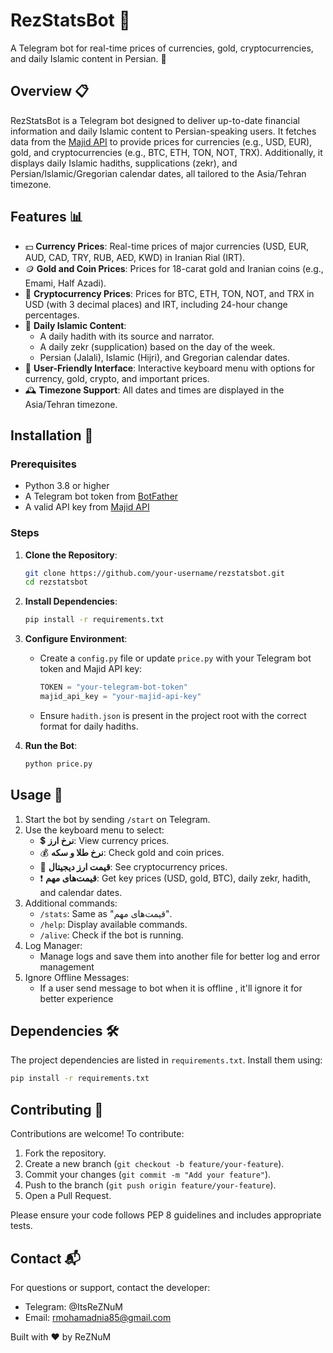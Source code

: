 # RezStatsBot 🤖

A Telegram bot for real-time prices of currencies, gold, cryptocurrencies, and daily Islamic content in Persian. 🌟

## Overview 📋

RezStatsBot is a Telegram bot designed to deliver up-to-date financial information and daily Islamic content to Persian-speaking users. It fetches data from the [Majid API](https://api.majidapi.ir) to provide prices for currencies (e.g., USD, EUR), gold, and cryptocurrencies (e.g., BTC, ETH, TON, NOT, TRX). Additionally, it displays daily Islamic hadiths, supplications (zekr), and Persian/Islamic/Gregorian calendar dates, all tailored to the Asia/Tehran timezone.

## Features 📊

- 💵 **Currency Prices**: Real-time prices of major currencies (USD, EUR, AUD, CAD, TRY, RUB, AED, KWD) in Iranian Rial (IRT).
- 🪙 **Gold and Coin Prices**: Prices for 18-carat gold and Iranian coins (e.g., Emami, Half Azadi).
- 💸 **Cryptocurrency Prices**: Prices for BTC, ETH, TON, NOT, and TRX in USD (with 3 decimal places) and IRT, including 24-hour change percentages.
- 📜 **Daily Islamic Content**:
  - A daily hadith with its source and narrator.
  - A daily zekr (supplication) based on the day of the week.
  - Persian (Jalali), Islamic (Hijri), and Gregorian calendar dates.
- 🎨 **User-Friendly Interface**: Interactive keyboard menu with options for currency, gold, crypto, and important prices.
- 🕰 **Timezone Support**: All dates and times are displayed in the Asia/Tehran timezone.

## Installation 🚀

### Prerequisites
- Python 3.8 or higher
- A Telegram bot token from [BotFather](https://t.me/BotFather)
- A valid API key from [Majid API](https://api.majidapi.ir)

### Steps
1. **Clone the Repository**:
   ```bash
   git clone https://github.com/your-username/rezstatsbot.git
   cd rezstatsbot
   ```

2. **Install Dependencies**:
   ```bash
   pip install -r requirements.txt
   ```

3. **Configure Environment**:
   - Create a `config.py` file or update `price.py` with your Telegram bot token and Majid API key:
     ```python
     TOKEN = "your-telegram-bot-token"
     majid_api_key = "your-majid-api-key"
     ```
   - Ensure `hadith.json` is present in the project root with the correct format for daily hadiths.

4. **Run the Bot**:
   ```bash
   python price.py
   ```

## Usage 📱

1. Start the bot by sending `/start` on Telegram.
2. Use the keyboard menu to select:
   - 💲 **نرخ ارز**: View currency prices.
   - 💰 **نرخ طلا و سکه**: Check gold and coin prices.
   - 💸 **قیمت ارز دیجیتال**: See cryptocurrency prices.
   - ❗ **قیمت‌های مهم**: Get key prices (USD, gold, BTC), daily zekr, hadith, and calendar dates.
3. Additional commands:
   - `/stats`: Same as "قیمت‌های مهم".
   - `/help`: Display available commands.
   - `/alive`: Check if the bot is running.
4. Log Manager:
   - Manage logs and save them into another file for better log and error management
5. Ignore Offline Messages:
   - If a user send message to bot when it is offline , it'll ignore it for better experience
## Dependencies 🛠

The project dependencies are listed in `requirements.txt`. Install them using:
```bash
pip install -r requirements.txt
``` 

## Contributing 🤝

Contributions are welcome! To contribute:
1. Fork the repository.
2. Create a new branch (`git checkout -b feature/your-feature`).
3. Commit your changes (`git commit -m "Add your feature"`).
4. Push to the branch (`git push origin feature/your-feature`).
5. Open a Pull Request.

Please ensure your code follows PEP 8 guidelines and includes appropriate tests.

## Contact 📬

For questions or support, contact the developer:
- Telegram: @ItsReZNuM
- Email: rmohamadnia85@gmail.com

Built with ❤️ by ReZNuM